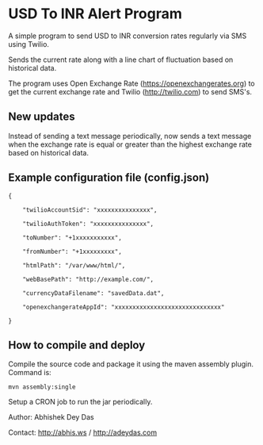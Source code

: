 USD To INR Alert Program
========================

A simple program to send USD to INR conversion rates regularly via SMS using Twilio.

Sends the current rate along with a line chart of fluctuation based on historical data.

The program uses Open Exchange Rate (https://openexchangerates.org) to get the current exchange rate 
and Twilio (http://twilio.com) to send SMS's. 

New updates
-----------

Instead of sending a text message periodically, now sends a text message when the exchange rate is equal or 
greater than the highest exchange rate based on historical data.


Example configuration file (config.json)
-----------------------------------------

	{

    	"twilioAccountSid": "xxxxxxxxxxxxxxx",
    
    	"twilioAuthToken": "xxxxxxxxxxxxxxx",
    
    	"toNumber": "+1xxxxxxxxxxx",
    
    	"fromNumber": "+1xxxxxxxxx",
    
    	"htmlPath": "/var/www/html/",
    
    	"webBasePath": "http://example.com/",
    
    	"currencyDataFilename": "savedData.dat",
    	
    	"openexchangerateAppId": "xxxxxxxxxxxxxxxxxxxxxxxxxxxxxx"
    
	}
	

How to compile and deploy
-------------------------

Compile the source code and package it using the maven assembly plugin. Command is:

	mvn assembly:single
	
Setup a CRON job to run the jar periodically.


Author: Abhishek Dey Das

Contact: http://abhis.ws / http://adeydas.com